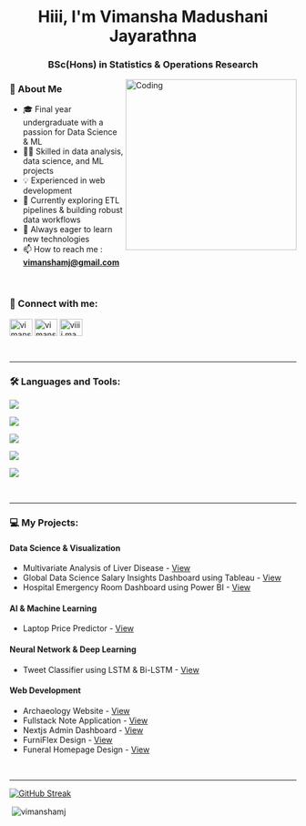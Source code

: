 
<h1 align="center">Hiii, I'm Vimansha Madushani Jayarathna</h1>
<h3 align="center">BSc(Hons) in Statistics & Operations Research</h3>
<img align="right" alt="Coding" width="300" justify="center" src="https://cdn.dribbble.com/users/1187278/screenshots/15719501/media/02b128a761010ed25d595a82daff17d4.gif">

<h3 align="left">👋 About Me</h3>

- 🎓 Final year undergraduate with a passion for Data Science & ML
- 🧑‍💻 Skilled in data analysis, data science, and ML projects
- 💡 Experienced in web development
- 🌱 Currently exploring ETL pipelines & building robust data workflows
- 🚀 Always eager to learn new technologies
- 📫 How to reach me :  **vimanshamj@gmail.com**
<!-- - 👀 Know about me : **<a href="https://vimanshamj.github.io/portfolio/">Portfolio</a>** -->

<br/>
<h3 align="left">🔗 Connect with me:</h3>
<p align="left">
<a href="www.linkedin.com/in/vimansha-madushani-jayarathna" target="blank"><img align="center" src="https://raw.githubusercontent.com/rahuldkjain/github-profile-readme-generator/master/src/images/icons/Social/linked-in-alt.svg" alt="vimansha madushani jayarathna" height="30" width="40" /></a>
<a href="https://fb.com/vimansha madushani" target="blank"><img align="center" src="https://raw.githubusercontent.com/rahuldkjain/github-profile-readme-generator/master/src/images/icons/Social/facebook.svg" alt="vimansha madushani" height="30" width="40" /></a>
<a href="https://instagram.com/viiii.ma" target="blank"><img align="center" src="https://raw.githubusercontent.com/rahuldkjain/github-profile-readme-generator/master/src/images/icons/Social/instagram.svg" alt="viiii.ma" height="30" width="40" /></a>
</p>
<br/>
<hr/>
<h3 align="left">🛠️ Languages and Tools:</h3>
<p align="left">
  <a href="https://skillicons.dev">
    <img src="https://skillicons.dev/icons?i=react,vite,bootstrap,materialui,express,nodejs,django,tailwind" />
  </a>
</p>
<p align="left">
  <a href="https://skillicons.dev">
    <img src="https://skillicons.dev/icons?i=html,css,js,ts" />
  </a>
</p>
<p align="left">
  <a href="https://skillicons.dev">
     <img src="https://skillicons.dev/icons?i=python,java,c,r" />
  </a>
</p>
<p align="left">
  <a href="https://skillicons.dev">
   <img src="https://skillicons.dev/icons?i=mysql,mongodb" />
  </a>
</p>
<p align="left">
  <a href="https://skillicons.dev">
   <img src="https://skillicons.dev/icons?i=postman,git,aws,docker,windows,linux" />
  </a>
</p>

<br/>
<hr/>
<h3 align="left">💻 My Projects:</h3>
<h4>Data Science & Visualization</h4>

- Multivariate Analysis of Liver Disease - <a href="https://github.com/vimanshaMJ/Multivariate-Analysis-of-Liver-Disease">View</a>
- Global Data Science Salary Insights Dashboard using Tableau - <a href="https://github.com/vimanshaMJ/Global-Data-Science-Salary-Insights-Dashboard">View</a>
- Hospital Emergency Room Dashboard using Power BI - <a href="https://github.com/vimanshaMJ/Hospital-Emergency-Room-Dashboard">View</a>

<h4>AI & Machine Learning</h4>

- Laptop Price Predictor - <a href="https://github.com/vimanshaMJ/laptop-price-predictor">View</a>

<h4>Neural Network & Deep Learning</h4>

- Tweet Classifier using LSTM & Bi-LSTM - <a href="https://github.com/vimanshaMJ/Tweet-classifier-using-LSTM-Bi-LSTM">View</a>

<h4>Web Development</h4>

- Archaeology Website - <a href="https://github.com/AselDamsika/ArchaeologyNewWeb">View</a>
- Fullstack Note Application - <a href="https://github.com/vimanshaMJ/notes-app">View</a>
- Nextjs Admin Dashboard - <a href="https://github.com/vimanshaMJ/nextjs-admin-dashboard">View</a>
- FurniFlex Design - <a href="https://github.com/vimanshaMJ/FurniFlex-design">View</a>
- Funeral Homepage Design - <a href="https://github.com/vimanshaMJ/funeral-homepage-design">View</a>
  
<br/>
<hr/>

[![GitHub Streak](http://github-readme-streak-stats.herokuapp.com?user=vimanshaMJ&theme=radical)](https://git.io/streak-stats)

<p>&nbsp;<img align="center" src="https://github-readme-stats.vercel.app/api?username=vimanshaMJ&count_private=true&show_icons=true&locale=en&theme=radical" alt="vimanshamj" />
  &nbsp;&nbsp;
<!--   <img src="https://github-readme-stats.vercel.app/api/top-langs/?username=vimanshaMJ&layout=compact&theme=radical" alt="vimanshamj" /> -->
</p>
